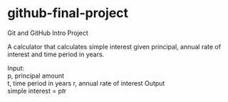 # github-final-project
Git and GitHub Intro Project

A calculator that calculates simple interest given principal, annual rate of interest and time period in years.

Input:   
   p, principal amount  
   t, time period in years 
   r, annual rate of interest 
Output   
   simple interest = p*t*r

